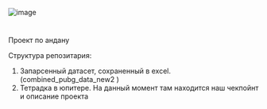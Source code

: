 ![image](https://github.com/GOOOOAAAALLL/ANDAN_PUBG-Ehh/assets/169695656/3ce57c76-7d5a-4341-bb67-1fce2f7a2a75)
# 
Проект по андану

Структура репозитария:
 1. Запарсенный датасет, сохраненный в excel.(сombined_pubg_data_new2 )
 2. Тетрадка в юпитере. На данный момент там находится наш чекпойнт и описание проекта
